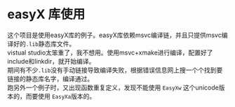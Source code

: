# easyX 库使用
这个项目是使用easyX库的例子。easyX库依赖msvc编译链，并且只提供msvc编译好的`.lib`静态库文件。        
vistual studio太笨重了，我不想用。使用msvc+xmake进行编译，配置好了include和linkdir，就开始编译。        
期间有不少`.lib`没有手动链接导致编译失败，根据错误信息网上搜一个个找到要链接的静态库名字，编译通过。    
跑另外一个例子时，又出现函数重复定义，发现不能使用 `EasyXw` 这个unicode版本的，而要使用 `EasyXa`版本的。    
